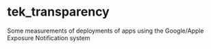 # tek_transparency
Some measurements of deployments of apps using the Google/Apple Exposure Notification system

